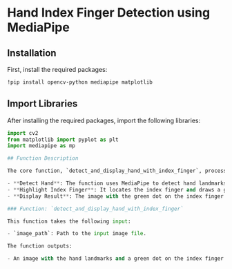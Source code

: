 # Hand Index Finger Detection using MediaPipe

## Installation

First, install the required packages:

```bash
!pip install opencv-python mediapipe matplotlib
```
## Import Libraries

After installing the required packages, import the following libraries:

```python
import cv2
from matplotlib import pyplot as plt
import mediapipe as mp

## Function Description

The core function, `detect_and_display_hand_with_index_finger`, processes an input image to detect the hand and places a green dot on the index finger tip:

- **Detect Hand**: The function uses MediaPipe to detect hand landmarks in the image.
- **Highlight Index Finger**: It locates the index finger and draws a green dot on the finger tip.
- **Display Result**: The image with the green dot on the index finger is displayed.

### Function: `detect_and_display_hand_with_index_finger`

This function takes the following input:

- `image_path`: Path to the input image file.

The function outputs:

- An image with the hand landmarks and a green dot on the index finger tip.
